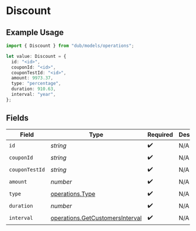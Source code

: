 # Discount

## Example Usage

```typescript
import { Discount } from "dub/models/operations";

let value: Discount = {
  id: "<id>",
  couponId: "<id>",
  couponTestId: "<id>",
  amount: 9973.37,
  type: "percentage",
  duration: 910.63,
  interval: "year",
};
```

## Fields

| Field                                                                              | Type                                                                               | Required                                                                           | Description                                                                        |
| ---------------------------------------------------------------------------------- | ---------------------------------------------------------------------------------- | ---------------------------------------------------------------------------------- | ---------------------------------------------------------------------------------- |
| `id`                                                                               | *string*                                                                           | :heavy_check_mark:                                                                 | N/A                                                                                |
| `couponId`                                                                         | *string*                                                                           | :heavy_check_mark:                                                                 | N/A                                                                                |
| `couponTestId`                                                                     | *string*                                                                           | :heavy_check_mark:                                                                 | N/A                                                                                |
| `amount`                                                                           | *number*                                                                           | :heavy_check_mark:                                                                 | N/A                                                                                |
| `type`                                                                             | [operations.Type](../../models/operations/type.md)                                 | :heavy_check_mark:                                                                 | N/A                                                                                |
| `duration`                                                                         | *number*                                                                           | :heavy_check_mark:                                                                 | N/A                                                                                |
| `interval`                                                                         | [operations.GetCustomersInterval](../../models/operations/getcustomersinterval.md) | :heavy_check_mark:                                                                 | N/A                                                                                |